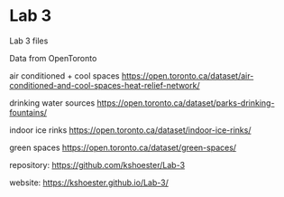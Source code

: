 # Lab 3
 Lab 3 files

Data from OpenToronto

air conditioned + cool spaces
https://open.toronto.ca/dataset/air-conditioned-and-cool-spaces-heat-relief-network/

drinking water sources
https://open.toronto.ca/dataset/parks-drinking-fountains/

indoor ice rinks
https://open.toronto.ca/dataset/indoor-ice-rinks/

green spaces
https://open.toronto.ca/dataset/green-spaces/

repository: https://github.com/kshoester/Lab-3

website: https://kshoester.github.io/Lab-3/
